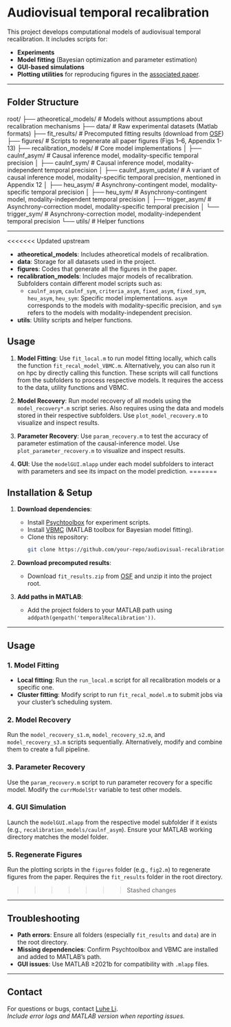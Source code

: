 # Audiovisual temporal recalibration

This project develops computational models of audiovisual temporal recalibration. It includes scripts for:  
- **Experiments**  
- **Model fitting** (Bayesian optimization and parameter estimation)  
- **GUI-based simulations**  
- **Plotting utilities** for reproducing figures in the [associated paper](https://elifesciences.org/reviewed-preprints/97765).  

---

## Folder Structure
root/
├── atheoretical_models/ # Models without assumptions about recalibration mechanisms
├── data/ # Raw experimental datasets (Matlab formats)
├── fit_results/ # Precomputed fitting results (download from [OSF](https://osf.io/8s7qv/))
├── figures/ # Scripts to regenerate all paper figures (Figs 1–6, Appendix 1-13)
├── recalibration_models/ # Core model implementations
│ ├── caulnf_asym/ # Causal inference model, modality-specific temporal precision
│ ├── caulnf_sym/ # Causal inference model, modality-independent temporal precision
│ ├── caulnf_asym_update/ # A variant of causal inference model, modality-specific temporal precision, mentioned in Appendix 12
│ ├── heu_asym/ # Asynchrony-contingent model, modality-specific temporal precision
│ ├── heu_sym/ # Asynchrony-contingent model, modality-independent temporal precision
│ ├── trigger_asym/ # Asynchrony-correction model, modality-specific temporal precision
│ └── trigger_sym/ # Asynchrony-correction model, modality-independent temporal precision
└── utils/ # Helper functions

---

<<<<<<< Updated upstream
- **atheoretical_models**: Includes atheoretical models of recalibration.
- **data**: Storage for all datasets used in the project.
- **figures**: Codes that generate all the figures in the paper.
- **recalibration_models**: Includes major models of recalibration. Subfolders contain different model scripts such as:
  - `caulnf_asym`, `caulnf_sym`, `criteria_asym`, `fixed_asym`, `fixed_sym`, `heu_asym`, `heu_sym`: Specific model implementations. `asym` corresponds to the models with modality-specific precision, and `sym` refers to the models with modality-independent precision.
- **utils**: Utility scripts and helper functions.

## Usage

1. **Model Fitting**: Use `fit_local.m` to run model fitting locally, which calls 
the function `fit_recal_model_VBMC.m`. Alternatively, you can also run it on hpc by directly calling this function. These scripts will call functions from the subfolders to process respective models. It requires the access to the data, utility functions and VBMC.

2. **Model Recovery**: Run model recovery of all models using the `model_recovery*.m` script series. Also requires using the data and models stored in their respective subfolders. Use `plot_model_recovery.m` to visualize and inspect results.

3. **Parameter Recovery**: Use `param_recovery.m` to test the accuracy of parameter estimation of the causal-inference model. Use `plot_parameter_recovery.m` to visualize and inspect results.

4. **GUI**: Use the `modelGUI.mlapp` under each model subfolders to interact with parameters and see its impact on the model prediction.
=======
## Installation & Setup

1. **Download dependencies**:  
   - Install [Psychtoolbox](https://psychtoolbox.org/) for experiment scripts.  
   - Install [VBMC](https://github.com/acerbilab/vbmc) (MATLAB toolbox for Bayesian model fitting).  
   - Clone this repository:  
     ```bash  
     git clone https://github.com/your-repo/audiovisual-recalibration.git  
     ```  

2. **Download precomputed results**:  
   - Download `fit_results.zip` from [OSF](https://osf.io/8s7qv/) and unzip it into the project root.  

3. **Add paths in MATLAB**:  
   - Add the project folders to your MATLAB path using `addpath(genpath('temporalRecalibration'))`.  

---

## Usage

### 1. Model Fitting
- **Local fitting**: Run the `run_local.m` script for all recalibration models or a specific one.
- **Cluster fitting**: Modify script to run `fit_recal_model.m` to submit jobs via your cluster’s scheduling system.

### 2. Model Recovery
Run the `model_recovery_s1.m`, `model_recovery_s2.m`, and `model_recovery_s3.m` scripts sequentially. Alternatively, modify and combine them to create a full pipeline. 

### 3. Parameter Recovery
Use the `param_recovery.m` script to run parameter recovery for a specific model. Modify the `currModelStr` variable to test other models.  

### 4. GUI Simulation
Launch the `modelGUI.mlapp` from the respective model subfolder if it exists (e.g., `recalibration_models/caulnf_asym`). Ensure your MATLAB working directory matches the model folder.

### 5. Regenerate Figures
Run the plotting scripts in the `figures` folder (e.g., `fig2.m`) to regenerate figures from the paper. Requires the `fit_results` folder in the root directory.  
>>>>>>> Stashed changes

---

## Troubleshooting
- **Path errors**: Ensure all folders (especially `fit_results` and `data`) are in the root directory.  
- **Missing dependencies**: Confirm Psychtoolbox and VBMC are installed and added to MATLAB’s path.  
- **GUI issues**: Use MATLAB ≥2021b for compatibility with `.mlapp` files.  

---

## Contact
For questions or bugs, contact [Luhe Li](mailto:luhe.li@nyu.edu).  
*Include error logs and MATLAB version when reporting issues.*  